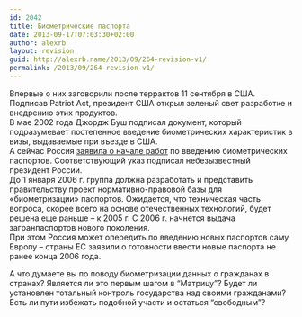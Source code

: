 ```yaml
---
id: 2042
title: Биометрические паспорта
date: 2013-09-17T07:03:30+02:00
author: alexrb
layout: revision
guid: http://alexrb.name/2013/09/264-revision-v1/
permalink: /2013/09/264-revision-v1/
---
```

Впервые о них заговорили после террактов 11 сентября в США. Подписав Patriot Act, президент США открыл зеленый свет разработке и внедрению этих продуктов.  
В мае 2002 года Джордж Буш подписал документ, который подразумевает постепенное введение биометрических характеристик в визы, выдаваемые при въезде в США.  
А сейчас Россия [заявила о начале работ](http://www.rbcdaily.ru/comments/index.shtml?2004/09/21/59832) по введению биометрических паспортов. Соответствующий указ подписал небезызвестный президент России.  
До 1 января 2006 г. группа должна разработать и представить правительству проект нормативно-правовой базы для «биометризации» паспортов. Ожидается, что техническая часть вопроса, скорее всего на основе отечественных технологий, будет решена еще раньше – к 2005 г. С 2006 г. начнется выдача загранпаспортов нового поколения.  
При этом Россия может опередить по введению новых паспортов саму Европу &#8211; страны ЕС заявили о готовности ввести новые паспорта не ранее конца 2006 года.

А что думаете вы по поводу биометризации данных о гражданах в странах? Является ли это первым шагом в &#8220;Матрицу&#8221;? Будет ли установлен тотальный контроль государства над своими гражданами? Есть ли пути избежать подобной участи и остаться &#8220;свободным&#8221;?